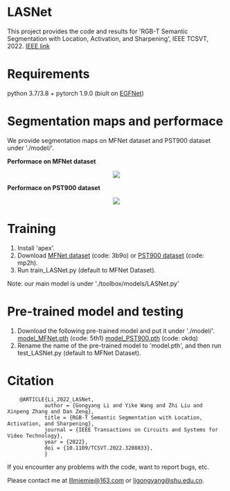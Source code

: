 # LASNet 
  This project provides the code and results for 'RGB-T Semantic Segmentation with Location, Activation, and Sharpening', IEEE TCSVT, 2022. [IEEE link](https://ieeexplore.ieee.org/document/9900351)
  
# Requirements
  python 3.7/3.8 + pytorch 1.9.0 (biult on [EGFNet](https://github.com/ShaohuaDong2021/EGFNet))
   
   
# Segmentation maps and performace
   We provide segmentation maps on MFNet dataset and PST900 dataset under './model/'.
   
   **Performace on MFNet dataset**
   
   <div align=center>
   <img src="https://github.com/LASNet/HAINet/blob/main/Images/MFNet.png">
   </div>
   
   **Performace on PST900 dataset**
   
   <div align=center>
   <img src="https://github.com/LASNet/HAINet/blob/main/Images/PST900.png">
   </div>
 

# Training
1. Install 'apex'.
2. Download [MFNet dataset](https://pan.baidu.com/s/1NHGazP7pwgEM47SP_ljJPg) (code: 3b9o) or [PST900 dataset](https://pan.baidu.com/s/13xgwFfUbu8zNvkwJq2Ggug) (code: mp2h).
3. Run train_LASNet.py (default to MFNet Dataset).

Note: our main model is under './toolbox/models/LASNet.py'


# Pre-trained model and testing
1. Download the following pre-trained model and put it under './model/'.
[model_MFNet.pth](https://pan.baidu.com/s/1dWCbTl274nzgdHGOsJkK_Q) (code: 5th1)   [model_PST900.pth](https://pan.baidu.com/s/1zQif2_8LTG5R7aabQOXjrA) (code: okdq)
2. Rename the name of the pre-trained model to 'model.pth', and then run test_LASNet.py (default to MFNet Dataset).
  
  
# Citation
        @ARTICLE{Li_2022_LASNet,
                author = {Gongyang Li and Yike Wang and Zhi Liu and Xinpeng Zhang and Dan Zeng},
                title = {RGB-T Semantic Segmentation with Location, Activation, and Sharpening},
                journal = {IEEE Transactions on Circuits and Systems for Video Technology},
                year = {2022},
                doi = {10.1109/TCSVT.2022.3208833},
                }
                
                
If you encounter any problems with the code, want to report bugs, etc.

Please contact me at lllmiemie@163.com or ligongyang@shu.edu.cn.
